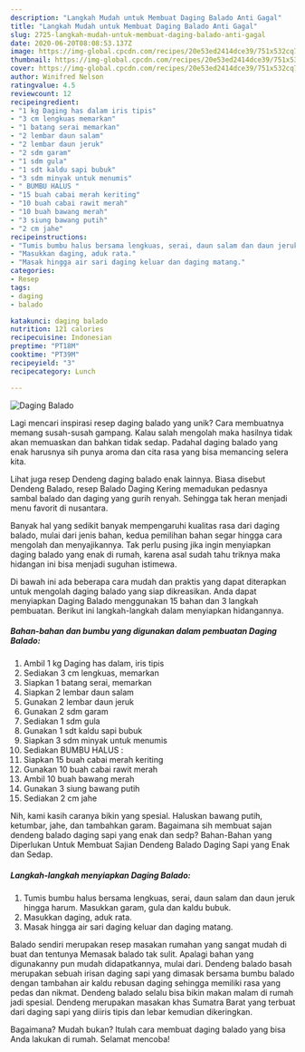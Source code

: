 ```yaml
---
description: "Langkah Mudah untuk Membuat Daging Balado Anti Gagal"
title: "Langkah Mudah untuk Membuat Daging Balado Anti Gagal"
slug: 2725-langkah-mudah-untuk-membuat-daging-balado-anti-gagal
date: 2020-06-20T08:08:53.137Z
image: https://img-global.cpcdn.com/recipes/20e53ed2414dce39/751x532cq70/daging-balado-foto-resep-utama.jpg
thumbnail: https://img-global.cpcdn.com/recipes/20e53ed2414dce39/751x532cq70/daging-balado-foto-resep-utama.jpg
cover: https://img-global.cpcdn.com/recipes/20e53ed2414dce39/751x532cq70/daging-balado-foto-resep-utama.jpg
author: Winifred Nelson
ratingvalue: 4.5
reviewcount: 12
recipeingredient:
- "1 kg Daging has dalam iris tipis"
- "3 cm lengkuas memarkan"
- "1 batang serai memarkan"
- "2 lembar daun salam"
- "2 lembar daun jeruk"
- "2 sdm garam"
- "1 sdm gula"
- "1 sdt kaldu sapi bubuk"
- "3 sdm minyak untuk menumis"
- " BUMBU HALUS "
- "15 buah cabai merah keriting"
- "10 buah cabai rawit merah"
- "10 buah bawang merah"
- "3 siung bawang putih"
- "2 cm jahe"
recipeinstructions:
- "Tumis bumbu halus bersama lengkuas, serai, daun salam dan daun jeruk hingga harum. Masukkan garam, gula dan kaldu bubuk."
- "Masukkan daging, aduk rata."
- "Masak hingga air sari daging keluar dan daging matang."
categories:
- Resep
tags:
- daging
- balado

katakunci: daging balado 
nutrition: 121 calories
recipecuisine: Indonesian
preptime: "PT18M"
cooktime: "PT39M"
recipeyield: "3"
recipecategory: Lunch

---
```



![Daging Balado](https://img-global.cpcdn.com/recipes/20e53ed2414dce39/751x532cq70/daging-balado-foto-resep-utama.jpg)

Lagi mencari inspirasi resep daging balado yang unik? Cara membuatnya memang susah-susah gampang. Kalau salah mengolah maka hasilnya tidak akan memuaskan dan bahkan tidak sedap. Padahal daging balado yang enak harusnya sih punya aroma dan cita rasa yang bisa memancing selera kita.

Lihat juga resep Dendeng daging balado enak lainnya. Biasa disebut Dendeng Balado, resep Balado Daging Kering memadukan pedasnya sambal balado dan daging yang gurih renyah. Sehingga tak heran menjadi menu favorit di nusantara.

Banyak hal yang sedikit banyak mempengaruhi kualitas rasa dari daging balado, mulai dari jenis bahan, kedua pemilihan bahan segar hingga cara mengolah dan menyajikannya. Tak perlu pusing jika ingin menyiapkan daging balado yang enak di rumah, karena asal sudah tahu triknya maka hidangan ini bisa menjadi suguhan istimewa.


Di bawah ini ada beberapa cara mudah dan praktis yang dapat diterapkan untuk mengolah daging balado yang siap dikreasikan. Anda dapat menyiapkan Daging Balado menggunakan 15 bahan dan 3 langkah pembuatan. Berikut ini langkah-langkah dalam menyiapkan hidangannya.

<!--inarticleads1-->

##### Bahan-bahan dan bumbu yang digunakan dalam pembuatan Daging Balado:

1. Ambil 1 kg Daging has dalam, iris tipis
1. Sediakan 3 cm lengkuas, memarkan
1. Siapkan 1 batang serai, memarkan
1. Siapkan 2 lembar daun salam
1. Gunakan 2 lembar daun jeruk
1. Gunakan 2 sdm garam
1. Sediakan 1 sdm gula
1. Gunakan 1 sdt kaldu sapi bubuk
1. Siapkan 3 sdm minyak untuk menumis
1. Sediakan  BUMBU HALUS :
1. Siapkan 15 buah cabai merah keriting
1. Gunakan 10 buah cabai rawit merah
1. Ambil 10 buah bawang merah
1. Gunakan 3 siung bawang putih
1. Sediakan 2 cm jahe


Nih, kami kasih caranya bikin yang spesial. Haluskan bawang putih, ketumbar, jahe, dan tambahkan garam. Bagaimana sih membuat sajan dendeng balado daging sapi yang enak dan sedp? Bahan-Bahan yang Diperlukan Untuk Membuat Sajian Dendeng Balado Daging Sapi yang Enak dan Sedap. 

<!--inarticleads2-->

##### Langkah-langkah menyiapkan Daging Balado:

1. Tumis bumbu halus bersama lengkuas, serai, daun salam dan daun jeruk hingga harum. Masukkan garam, gula dan kaldu bubuk.
1. Masukkan daging, aduk rata.
1. Masak hingga air sari daging keluar dan daging matang.


Balado sendiri merupakan resep masakan rumahan yang sangat mudah di buat dan tentunya Memasak balado tak sulit. Apalagi bahan yang digunakanny pun mudah didapatkannya, mulai dari. Dendeng balado basah merupakan sebuah irisan daging sapi yang dimasak bersama bumbu balado dengan tambahan air kaldu rebusan daging sehingga memiliki rasa yang pedas dan nikmat. Dendeng balado selalu bisa bikin makan malam di rumah jadi spesial. Dendeng merupakan masakan khas Sumatra Barat yang terbuat dari daging sapi yang diiris tipis dan lebar kemudian dikeringkan. 

Bagaimana? Mudah bukan? Itulah cara membuat daging balado yang bisa Anda lakukan di rumah. Selamat mencoba!
